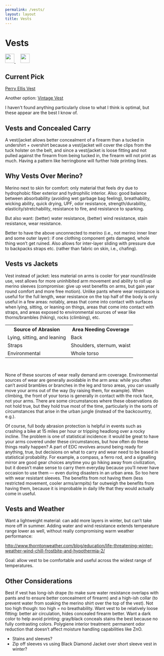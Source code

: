 ```yaml
---
permalink: /vests/
layout: layout
title: Vests
---
```


<div class="center">

   <h1>Vests</h1>
   
   <a href="https://github.com/StevenTammen/steventammen.github.io/edit/master/pages/vests.md" target="_blank">
     <img src="https://steventammen.github.io/assets/images/GitHub.png" height="30" width="30">
   </a> &nbsp; &nbsp;
   
   <a href="http://prose.io/#StevenTammen/steventammen.github.io/edit/master/pages/vests.md" target="_blank">
     <img src="https://steventammen.github.io/assets/images/Prose.png" height="30" width="30">
   </a>
   
</div>

## Current Pick

[Perry Ellis Vest](http://www.ebay.com/itm/122552797379)

Another option: [Vintage Vest](https://www.somelikeitholy.com/lightweight-grey-black-herringbone-four-pocket-waistcoat-p-202.html)

I haven't found anything particularly close to what I think is optimal, but these appear are the best I know of.

## Vests and Concealed Carry

A vest/jacket allows better concealment of a firearm than a tucked in undershirt + overshirt because a vest/jacket will cover the clips from the tuck holster on the belt, and since a vest/jacket is loose fitting and not pulled against the firearm from being tucked in, the firearm will not print as much. Having a pattern like herringbone will further hide printing lines.

## Why Vests Over Merino?

Merino next to skin for comfort: only material that feels dry due to hydrophobic fiber exterior and hydrophilic interior. Also: good balance between absorbability (avoiding wet garbage bag feeling), breathability, wicking ability, quick drying, UPF, odor resistance, strength/durability, elasticity/stretchability, resistance to fire, and resistance to sparking.

But also want: (better) water resistance, (better) wind resistance, stain resistance, wear resistance.

Better to have the above unconnected to merino (i.e., not merino inner liner and some outer layer): if one clothing component gets damaged, whole thing won’t get ruined. Also allows for inter-layer sliding with pressure due to backpacks straps etc. (rather than fabric on skin, i.e., chafing).

##  Vests vs Jackets

Vest instead of jacket: less material on arms is cooler for year round/inside use, vest allows for more uninhibited arm movement and ability to roll up merino sleeves (compromise: give up vest benefits on arms, but gain year round comfort and more free motion). Unlike pants where wear resistance is useful for the full length, wear resistance on the top half of the body is only useful in a few areas: notably, areas that come into contact with surfaces when lying, sitting, or leaning on things, areas that come into contact with straps, and areas exposed to environmental sources of wear like thorns/brambles (hiking), rocks (climbing), etc.

  <table>
   <tr>
    <th>Source of Abrasion</th>
    <th>Area Needing Coverage</th>
   </tr>
   <tr>
    <td>Lying, sitting, and leaning</td>
    <td>Back</td>
   </tr>
   <tr>
    <td>Straps</td>
    <td>Shoulders, sternum, waist</td>
   </tr>
   <tr>
    <td>Environmental</td>
    <td>Whole torso</td>
   </tr>
  </table>
<br/>

None of these sources of wear really demand arm coverage. Environmental sources of wear are generally avoidable in the arm area: while you often can’t avoid brambles or branches in the leg and torso areas, you can usually move your arms out of the way (by raising them, for example). When climbing, the front of your torso is generally in contact with the rock face, not your arms. There are some circumstances where these observations do not hold true, but they hold true most of the time, particularly in the sorts of circumstances that arise in the urban jungle (instead of the backcountry, e.g.).

Of course, full body abrasion protection is helpful in events such as crashing a bike at 15 miles per hour or tripping headlong over a rocky incline. The problem is one of statistical incidence: it would be great to have your arms covered under these circumstances, but how often do these things really happen? A part of EDC revolves around being ready for anything, true, but decisions on what to carry and wear need to be based in statistical probability. For example, a compass, a ferro rod, and a signalling mirror are good gear choices anytime you go hiking away from civilization, but it doesn’t make sense to carry them everyday because you’ll never have occasion to use them — even during disasters in an urban area. So too here with wear resistant sleeves. The benefits from not having them (less restricted movement, cooler arms/armpits) far outweigh the benefits from having them, because it is improbable in daily life that they would actually come in useful.

## Vests and Weather

Want a lightweight material: can add more layers in winter, but can’t take more off in summer. Adding water and wind resistance extends temperature range lower as well, without really compromising warm weather performance:

http://www.thorntonweather.com/blog/education/life-threatening-winter-weather-wind-chill-frostbite-and-hypothermia-2/

Goal: allow vest to be comfortable and useful across the widest range of temperatures.

## Other Considerations

Best if vest has long-ish drape (to make sure water resistance overlaps with pants and to ensure better concealment of firearm) and a high-ish collar (to prevent water from soaking the merino shirt over the top of the vest). Not too high though: too high = no breathability. Want vest to be relatively loose fitting: better air circulation, hides concealed firearm better. Want a dark color to help avoid printing: gray/black conceals stains the best because no fully contrasting colors. Polygiene interior treatment: permanent odor reduction that doesn’t affect moisture handling capabilities like ZnO.

- Stains and sleeves?
- Zip off sleeves vs using Black Diamond Jacket over short sleeve vest in winter?
